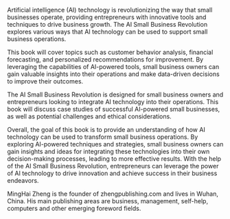 
Artificial intelligence (AI) technology is revolutionizing the way that small businesses operate, providing entrepreneurs with innovative tools and techniques to drive business growth. The AI Small Business Revolution explores various ways that AI technology can be used to support small business operations.

This book will cover topics such as customer behavior analysis, financial forecasting, and personalized recommendations for improvement. By leveraging the capabilities of AI-powered tools, small business owners can gain valuable insights into their operations and make data-driven decisions to improve their outcomes.

The AI Small Business Revolution is designed for small business owners and entrepreneurs looking to integrate AI technology into their operations. This book will discuss case studies of successful AI-powered small businesses, as well as potential challenges and ethical considerations.

Overall, the goal of this book is to provide an understanding of how AI technology can be used to transform small business operations. By exploring AI-powered techniques and strategies, small business owners can gain insights and ideas for integrating these technologies into their own decision-making processes, leading to more effective results. With the help of the AI Small Business Revolution, entrepreneurs can leverage the power of AI technology to drive innovation and achieve success in their business endeavors.

MingHai Zheng is the founder of zhengpublishing.com and lives in Wuhan, China. His main publishing areas are business, management, self-help, computers and other emerging foreword fields.
